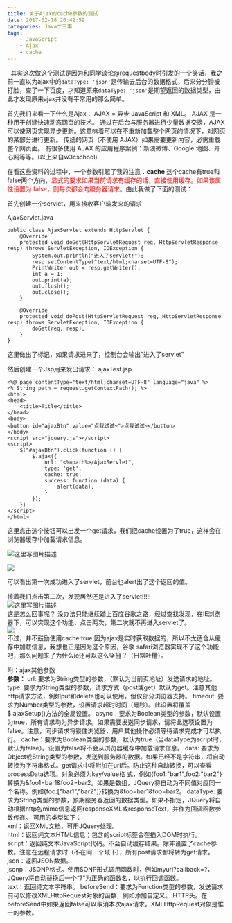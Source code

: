 ```yaml
---
title: 关于Ajax的cache参数的测试
date: 2017-02-18 20:42:59
categories: Java二三事
tags: 
	- JavaScript
	- Ajax
	- cache
---
```

&nbsp;&nbsp;其实这次做这个测试是因为和同学谈论@requestbody时引发的一个笑话，我之前一直以为ajax中的`dataType: 'json'`是传输去后台的数据格式，后来分分钟被打脸，查了一下百度，才知道原来`dataType: 'json'`是期望返回的数据类型，由此才发现原来ajax并没有平常用的那么简单。
<!--more-->
首先我们来看一下什么是Ajax：
AJAX = 异步 JavaScript 和 XML。
AJAX 是一种用于创建快速动态网页的技术。
通过在后台与服务器进行少量数据交换，AJAX 可以使网页实现异步更新。这意味着可以在不重新加载整个网页的情况下，对网页的某部分进行更新。
传统的网页（不使用 AJAX）如果需要更新内容，必需重载整个网页面。
有很多使用 AJAX 的应用程序案例：新浪微博、Google 地图、开心网等等。(以上来自w3cschool)
         
在看这些资料的过程中，一个参数引起了我的注意：**cache** 这个cache有true和false两个方向，<font color=red>显式的要求如果当前请求有缓存的话，直接使用缓存。如果该属性设置为 false，则每次都会向服务器请求</font>。由此我做了下面的测试：

首先创建一个servlet，用来接收客户端发来的请求

AjaxServlet.java

```
public class AjaxServlet extends HttpServlet {
    @Override
    protected void doGet(HttpServletRequest req, HttpServletResponse resp) throws ServletException, IOException {
        System.out.println("进入了servlet!");
        resp.setContentType("text/html;charset=UTF-8");
        PrintWriter out = resp.getWriter();
        int a = 1;
        out.print(a);
        out.flush();
        out.close();
    }

    @Override
    protected void doPost(HttpServletRequest req, HttpServletResponse resp) throws ServletException, IOException {
        doGet(req, resp);
    }
}
```
这里做出了标记，如果请求进来了，控制台会输出"进入了servlet"

然后创建一个Jsp用来发出请求：
ajaxTest.jsp

```
<%@ page contentType="text/html;charset=UTF-8" language="java" %>
<% String path = request.getContextPath(); %>
<html>
<head>
    <title>Title</title>
</head>
<body>
<button id="ajaxBtn" value="点我试试~">点我试试~</button>
</body>
<script src="jquery.js"></script>
<script>
    $("#ajaxBtn").click(function () {
        $.ajax({
            url: "<%=path%>/AjaxServlet",
            type: 'get',
            cache: true,
            success: function (data) {
                alert(data);
            }
        });
    })
</script>
</html>

```
这里点击这个按钮可以出发一个get请求，我们把cache设置为了true，这样会在浏览器缓存中加载请求信息。

![这里写图片描述](http://img.blog.csdn.net/20161123204951948)


![](http://img.blog.csdn.net/20161123205002870)<br>

可以看出第一次成功进入了servlet，前台也alert出了这个返回的值。

接着我们点击第二次，发现居然还是进入了servlet!!!!!<br>
![这里写图片描述](http://img.blog.csdn.net/20161123205119785)
<br>
这是怎么回事呢？ 没办法只能继续踏上百度谷歌之路，经过查找发现，在IE浏览器下，可以实现这个功能，点击两次，第二次就不再进入servlet了。<br>
![](http://img.blog.csdn.net/20161123205002870)
<br>
不过，并不鼓励使用cache:true,因为ajax是实时获取数据的，所以不太适合从缓存中加载信息，我想也正是因为这个原因，谷歌 safari浏览器实现不了这个功能吧，那么问题来了为什么ie还可以这么坚挺？（日常吐槽）。

附：ajax其他参数<br>
**参数：**
url: 要求为String类型的参数，（默认为当前页地址）发送请求的地址。
type: 要求为String类型的参数，请求方式（post或get）默认为get。注意其他http请求方法，例如put和delete也可以使用，但仅部分浏览器支持。
timeout: 要求为Number类型的参数，设置请求超时时间（毫秒）。此设置将覆盖$.ajaxSetup()方法的全局设置。
async：要求为Boolean类型的参数，默认设置为true，所有请求均为异步请求。如果需要发送同步请求，请将此选项设置为false。注意，同步请求将锁住浏览器，用户其他操作必须等待请求完成才可以执行。
cache：要求为Boolean类型的参数，默认为true（当dataType为script时，默认为false）。设置为false将不会从浏览器缓存中加载请求信息。
data: 要求为Object或String类型的参数，发送到服务器的数据。如果已经不是字符串，将自动转换为字符串格式。get请求中将附加在url后。防止这种自动转换，可以查看processData选项。对象必须为key/value格
 式，例如{foo1:"bar1",foo2:"bar2"}转换为&foo1=bar1&foo2=bar2。如果是数组，JQuery将自动为不同值对应同一个名称。例如{foo:["bar1","bar2"]}转换为&foo=bar1&foo=bar2。
dataType: 要求为String类型的参数，预期服务器返回的数据类型。如果不指定，JQuery将自动根据http包mime信息返回responseXML或responseText，并作为回调函数参数传递。
          可用的类型如下：<br>
          xml：返回XML文档，可用JQuery处理。<br>
          html：返回纯文本HTML信息；包含的script标签会在插入DOM时执行。<br>
          script：返回纯文本JavaScript代码。不会自动缓存结果。除非设置了cache参数。注意在远程请求时（不在同一个域下），所有post请求都将转为get请求。<br>
          json：返回JSON数据。<br>
          jsonp：JSONP格式。使用SONP形式调用函数时，例如myurl?callback=?，JQuery将自动替换后一个“?”为正确的函数名，以执行回调函数。<br>
          text：返回纯文本字符串。
beforeSend：要求为Function类型的参数，发送请求前可以修改XMLHttpRequest对象的函数，例如添加自定义。
            HTTP头。在beforeSend中如果返回false可以取消本次ajax请求。XMLHttpRequest对象是惟一的参数。



